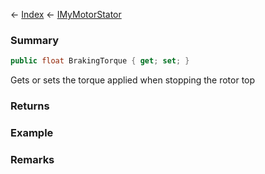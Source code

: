 ← [Index](Api-Index) ← [IMyMotorStator](Sandbox.ModAPI.Ingame.IMyMotorStator)

### Summary

```csharp
public float BrakingTorque { get; set; }
```

Gets or sets the torque applied when stopping the rotor top

### Returns

### Example

### Remarks

